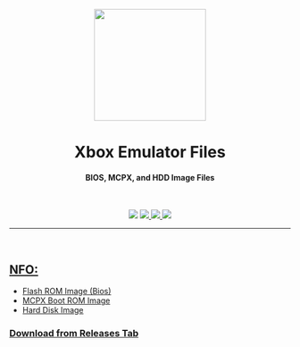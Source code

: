 <p align="center"><img src="https://github.com/K3V1991/Xbox-Emulator-Files/blob/main/Xbox.png" width="200"></a>
<h1 align="center"><b>Xbox Emulator Files</b></h1>
<h4 align="center">BIOS, MCPX, and HDD Image Files</h4>
<br />

<p align="center">
<img src="https://img.shields.io/github/downloads/K3V1991/Xbox-Emulator-Files/total?color=sucess&style=for-the-badge">
<a href="https://ko-fi.com/k3v1991" alt="Ko-fi"><img src="https://img.shields.io/badge/Ko--fi-F16061?style=for-the-badge&logo=ko-fi&logoColor=white">
<a href="https://www.paypal.com/cgi-bin/webscr?cmd=_s-xclick&hosted_button_id=HW8B98TVDLKWA" alt="PayPal"><img src="https://img.shields.io/badge/PayPal-00457C?style=for-the-badge&logo=paypal&logoColor=white">
<a href="https://github.com/K3V1991/Donate-Crypto/blob/main/README.md" alt="Crypto"><img src="https://img.shields.io/badge/Bitcoin-000?style=for-the-badge&logo=bitcoin&logoColor=white">
</p>
<hr />
<br />

## NFO:
* Flash ROM Image (Bios)
* MCPX Boot ROM Image
* Hard Disk Image

<h3>Download from Releases Tab</h3>
